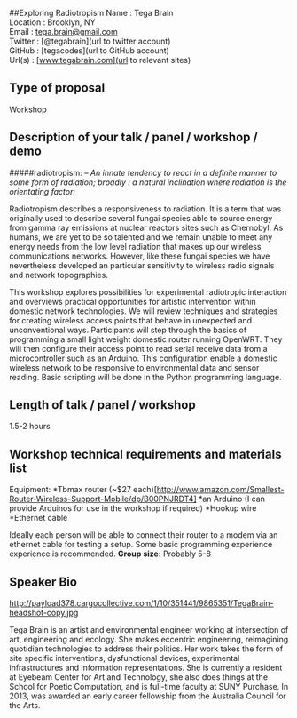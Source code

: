 ##Exploring Radiotropism
Name : Tega Brain  
Location : Brooklyn, NY  
Email : tega.brain@gmail.com  
Twitter : [@tegabrain](url to twitter account)  
GitHub : [tegacodes](url to GitHub account)  
Url(s) : [www.tegabrain.com](url to relevant sites)  
## Type of proposal  
Workshop  

## Description of your talk / panel / workshop / demo

#####radiotropism: 
_– An innate tendency to react in a definite manner to some form of radiation; broadly :  a natural inclination where radiation is the orientating factor:_

Radiotropism describes a responsiveness to radiation. It is a term that was originally used to describe several fungai species able to source energy from gamma ray emissions at nuclear reactors sites such as Chernobyl. As humans, we are yet to be so talented and we remain unable to meet any energy needs from the low level radiation that makes up our wireless communications networks. However, like these fungai species we have nevertheless developed an particular sensitivity to wireless radio signals and network topographies. 

This workshop explores possibilities for experimental radiotropic interaction and overviews practical opportunities for artistic intervention within domestic network technologies. We will review techniques and strategies for creating wireless access points that behave in unexpected and unconventional ways. Participants will step through the basics of programming a small light weight domestic router running OpenWRT. They will then configure their access point to read serial receive data from a microcontroller such as an Arduino. This configuration enable a domestic wireless network to be responsive to environmental data and sensor reading. Basic scripting will be done in the Python programming language.

## Length of talk / panel / workshop
1.5-2 hours

## Workshop technical requirements and materials list
Equipment:
*Tbmax router (~$27 each)[http://www.amazon.com/Smallest-Router-Wireless-Support-Mobile/dp/B00PNJRDT4] 
*an Arduino (I can provide Arduinos for use in the workshop if required)
*Hookup wire
*Ethernet cable

Ideally each person will be able to connect their router to a modem via an ethernet cable for testing a setup.
Some basic programming experience experience is recommended.
**Group size:** Probably 5-8

## Speaker Bio
http://payload378.cargocollective.com/1/10/351441/9865351/TegaBrain-headshot-copy.jpg

Tega Brain is an artist and environmental engineer working at intersection of art, engineering and ecology. She makes eccentric engineering, reimagining quotidian technologies to address their politics. Her work takes the form of site specific interventions, dysfunctional devices, experimental infrastructures and information representations. She is currently a resident at Eyebeam Center for Art and Technology, she also does things at the School for Poetic Computation, and is full-time faculty at SUNY Purchase. In 2013, was awarded an early career fellowship from the Australia Council for the Arts.


